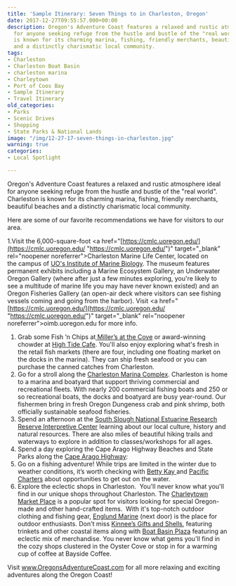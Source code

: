```yaml
---
title: 'Sample Itinerary: Seven Things to in Charleston, Oregon'
date: 2017-12-27T09:55:57.000+00:00
description: Oregon's Adventure Coast features a relaxed and rustic atmosphere ideal
  for anyone seeking refuge from the hustle and bustle of the "real world". Charleston
  is known for its charming marina, fishing, friendly merchants, beautiful beaches
  and a distinctly charismatic local community.
tags:
- Charleston
- Charleston Boat Basin
- charleston marina
- Charleytown
- Port of Coos Bay
- Sample Itinerary
- Travel Itinerary
old_categories:
- Parks
- Scenic Drives
- Shopping
- State Parks & National Lands
image: "/img/12-27-17-seven-things-in-charleston.jpg"
warning: true
categories:
- Local Spotlight

---
```

Oregon's Adventure Coast features a relaxed and rustic atmosphere ideal for anyone seeking refuge from the hustle and bustle of the "real world". Charleston is known for its charming marina, fishing, friendly merchants, beautiful beaches and a distinctly charismatic local community.

Here are some of our favorite recommendations we have for visitors to our area.

1\.Visit the 6,000-square-foot <a href="[https://cmlc.uoregon.edu/](https://cmlc.uoregon.edu/ "https://cmlc.uoregon.edu/")" target="_blank" rel="noopener noreferrer">Charleston Marine Life Center</a>, located on the campus of <a href="http://oimb.uoregon.edu/" target="_blank" rel="noopener noreferrer">UO's Institute of Marine Biology</a>. The museum features permanent exhibits including a Marine Ecosystem Gallery, an Underwater Oregon Gallery (where after just a few minutes exploring, you're likely to see a multitude of marine life you may have never known existed) and an Oregon Fisheries Gallery (an open-air deck where visitors can see fishing vessels coming and going from the harbor). Visit <a href="[https://cmlc.uoregon.edu/](https://cmlc.uoregon.edu/ "https://cmlc.uoregon.edu/")" target="_blank" rel="noopener noreferrer">oimb.uoregon.edu</a> for more info.

1. Grab some Fish ’n Chips at<a href="https://www.millersatthecove.rocks/"> Miller’s at the Cove</a> or award-winning chowder at <a href="http://hightidecafeoregon.com/">High Tide Cafe</a>. You'll also enjoy exploring what's fresh in the retail fish markets (there are four, including one floating market on the docks in the marina). They can ship fresh seafood or you can purchase the canned catches from Charleston.
2. Go for a stroll along the <a href="http://www.portofcoosbay.com/marinahome/">Charleston Marina Complex</a>. Charleston is home to a marina and boatyard that support thriving commercial and recreational fleets. With nearly 200 commercial fishing boats and 250 or so recreational boats, the docks and boatyard are busy year-round. Our fishermen bring in fresh Oregon Dungeness crab and pink shrimp, both officially sustainable seafood fisheries.
3. Spend an afternoon at the <a href="http://www.oregon.gov/dsl/SS/Pages/About.aspx" target="_blank" rel="noopener noreferrer">South Slough National Estuarine Research Reserve Interpretive Center</a> learning about our local culture, history and natural resources. There are also miles of beautiful hiking trails and waterways to explore in addition to classes/workshops for all ages.
4. Spend a day exploring the Cape Arago Highway Beaches and State Parks along the <a href="http://traveloregon.com/trip-ideas/itineraries/2-cape-arago-beach-loop/" target="_blank" rel="noopener noreferrer">Cape Arago Highway</a>:
5. Go on a fishing adventure! While trips are limited in the winter due to weather conditions, it’s worth checking with <a href="http://www.bettykaycharters.com/" target="_blank" rel="noopener noreferrer">Betty Kay </a>and <a href="http://www.oregonsadventurecoast.com/listings/pacific-charter-services/" target="_blank" rel="noopener noreferrer">Pacific Charters</a> about opportunities to get out on the water.
6. Explore the eclectic shops in Charleston.  You'll never know what you'll find in our unique shops throughout Charleston. The <a href="http://charleytownmarketplace.com/" target="_blank" rel="noopener noreferrer">Charleytown Market Place</a> is a popular spot for visitors looking for special Oregon-made and other hand-crafted items.  With it's top-notch outdoor clothing and fishing gear, <a href="http://www.englundmarine.com/" target="_blank" rel="noopener noreferrer">Englund Marine</a> (next door) is the place for outdoor enthusiasts. Don't miss <a href="http://www.yelp.com/biz/kinnees-giftsn-shells-coos-bay" target="_blank" rel="noopener noreferrer">Kinnee’s Gifts and Shells</a>, featuring trinkets and other coastal items along with <a href="http://www.superpages.com/bp/Charleston-OR/Boat-Basin-Plaza-L0020964869.htm" target="_blank" rel="noopener noreferrer">Boat Basin Plaza</a> featuring an eclectic mix of merchandise. You never know what gems you'll find in the cozy shops clustered in the Oyster Cove or stop in for a warming cup of coffee at Bayside Coffee.

Visit www.OregonsAdventureCoast.com for all more relaxing and exciting adventures along the Oregon Coast!